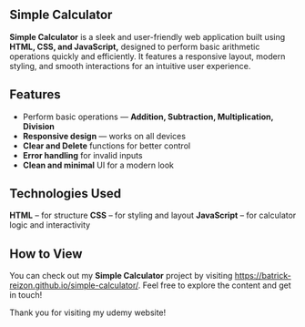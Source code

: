 ## Simple Calculator
**Simple Calculator** is a sleek and user-friendly web application built using **HTML, CSS, and JavaScript,** designed to perform basic arithmetic operations quickly and efficiently. It features a responsive layout, modern styling, and smooth interactions for an intuitive user experience.

## Features
- Perform basic operations — **Addition, Subtraction, Multiplication, Division**
- **Responsive design** — works on all devices
- **Clear and Delete** functions for better control
- **Error handling** for invalid inputs
- **Clean and minimal** UI for a modern look

## Technologies Used
**HTML** – for structure
**CSS** – for styling and layout
**JavaScript** – for calculator logic and interactivity

## How to View
You can check out my **Simple Calculator** project by visiting  https://batrick-reizon.github.io/simple-calculator/. Feel free to explore the content and get in touch!

Thank you for visiting my udemy website!
